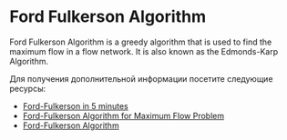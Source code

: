 # Ford Fulkerson Algorithm

Ford Fulkerson Algorithm is a greedy algorithm that is used to find the maximum flow in a flow network. It is also known as the Edmonds-Karp Algorithm.

Для получения дополнительной информации посетите следующие ресурсы:

- [Ford-Fulkerson in 5 minutes](https://www.youtube.com/watch?v=Tl90tNtKvxs)
- [Ford-Fulkerson Algorithm for Maximum Flow Problem](https://www.geeksforgeeks.org/ford-fulkerson-algorithm-for-maximum-flow-problem/)
- [Ford-Fulkerson Algorithm](https://www.programiz.com/dsa/ford-fulkerson-algorithm)
